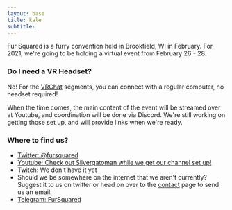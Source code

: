 ```yaml
---
layout: base
title: kale
subtitle:
---
```


Fur Squared is a furry convention held in Brookfield, WI in February. For 2021, we're going to be holding a virtual event from February 26 - 28.

### Do I need a VR Headset?

No\! For the [VRChat](https://www.vrchat.com) segments, you can connect with a regular computer, no headset required\!

When the time comes, the main content of the event will be streamed over at Youtube, and coordination will be done via Discord. We're still working on getting those set up, and will provide links when we're ready.

### Where to find us?

* [Twitter: @fursquared](https://twitter.com/fursquared)
* [Youtube: Check out Silvergatoman while we get our channel set up\!](https://www.youtube.com/user/silvergatomon)
* Twitch: We don't have it yet
* Should we be somewhere on the internet that we aren't currently? Suggest it to us on twitter or head on over to the [contact](/contact) page to send us an email.
* [Telegram: FurSquared](https://t.me/fursquaredchat)
